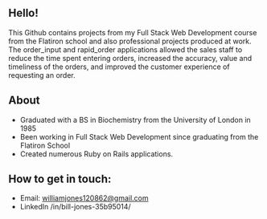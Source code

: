## Hello!
This Github contains projects from my Full Stack Web Development course from the Flatiron school and also professional projects produced at work. 
The order_input and rapid_order applications allowed the sales staff to reduce the time spent entering orders, increased the accuracy, value and timeliness of the orders, and improved the customer experience of requesting an order.

## About
-  Graduated with a BS in Biochemistry from the University of London in 1985
-  Been working in Full Stack Web Development since graduating from the Flatiron School
-  Created numerous Ruby on Rails applications. 
## How to get in touch:
-  Email: williamjones120862@gmail.com
-  LinkedIn /in/bill-jones-35b95014/
